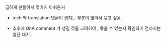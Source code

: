 

급하게 만들어서 몇가지 아쉬운거

- tech 와 translation 댓글이 겹치는 부분이 많아서 묶고 싶음 .

- 추후에 QnA comment 가 생길 것을 고려하여 , 묶을 수 있는지 확인하기 전까지는 일단 대기 .


